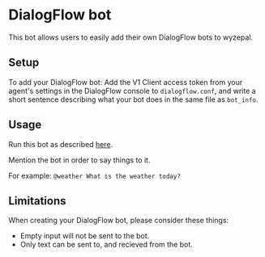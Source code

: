 # DialogFlow bot
This bot allows users to easily add their own DialogFlow bots to wyzepal.

## Setup
To add your DialogFlow bot:
Add the V1 Client access token from your agent's settings in the DialogFlow console to
`dialogflow.conf`, and write a short sentence describing what your bot does in the same file
as `bot_info`.

## Usage

Run this bot as described
[here](https://wyzepalchat.com/api/running-bots#running-a-bot).

Mention the bot in order to say things to it.

For example: `@weather What is the weather today?`


## Limitations
When creating your DialogFlow bot, please consider these things:

- Empty input will not be sent to the bot.
- Only text can be sent to, and recieved from the bot.
